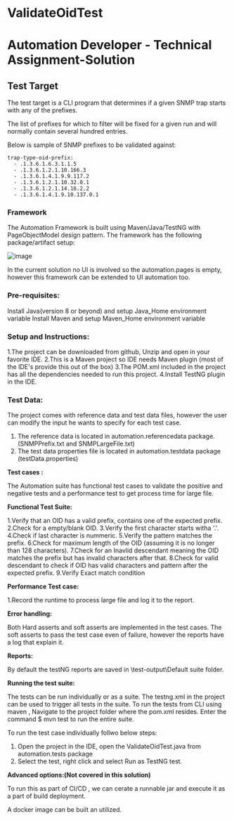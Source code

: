 # ValidateOidTest
# Automation Developer - Technical Assignment-Solution

## Test Target

The test target is a CLI program that determines if a given SNMP trap starts with any of the prefixes.


The list of prefixes for which to filter will be fixed for a given run and will normally contain several hundred entries.

Below is sample of SNMP prefixes to be validated against:
```
trap-type-oid-prefix:
  - .1.3.6.1.6.3.1.1.5
  - .1.3.6.1.2.1.10.166.3
  - .1.3.6.1.4.1.9.9.117.2
  - .1.3.6.1.2.1.10.32.0.1
  - .1.3.6.1.2.1.14.16.2.2
  - .1.3.6.1.4.1.9.10.137.0.1
```
### Framework

The Automation Framework is built using Maven/Java/TestNG with PageObjectModel design pattern. The framework has the following package/artifact setup:
 
 ![image](https://user-images.githubusercontent.com/111313561/184714329-e34fa73c-5d37-4840-940b-de2995e16ea2.png)


In the current solution no UI is involved so the automation.pages is empty, however this framework can be extended to UI automation too.

### Pre-requisites:

Install Java(version 8 or beyond) and setup Java_Home environment variable
Install Maven and setup Maven_Home environment variable


### Setup and Instructions:

1.The project can be downloaded from github, Unzip and open in your favorite IDE.
2.This is a Maven project so IDE needs Maven plugin (most of the IDE's provide this out of the box)
3.The POM.xml included in the project has all the dependencies needed to run this project.
4.Install TestNG plugin in the IDE.

### Test Data:

The project comes with reference data and test data files, however the user can modify the input he wants to specify for each test case.

1. The reference data is located in automation.referencedata package.(SNMPPrefix.txt and SNMPLargeFile.txt)
2. The test data properties file is located in automation.testdata package (testData.properties)

**Test cases :**

The Automation suite has functional test cases to validate the positive and negative tests and a performance test to get process time for large file.

**Functional Test Suite:**

1.Verify that an OID has a valid prefix, contains one of the expected prefix.
2.Check for a empty/blank OID.
3.Verify the first character starts witha '.'.
4.Check if last character is nummeric.
5.Verify the pattern matches the prefix.
6.Check for maximum length of the OID (assuming it is no longer than 128 characters).
7.Check for an Inavlid descendant meaning the OID matches the prefix but has invalid characters after that.
8.Check for valid descendant to check if OID has valid characters and pattern after the expected prefix.
9.Verify Exact match condition

**Performance Test case:**

1.Record the runtime to process large file and log it to the report.

**Error handling:**

Both Hard asserts and soft asserts are implemented in the test cases. The soft asserts to pass the test case even of failure, however the reports have a log that explain it.

**Reports:**

By default the testNG reports are saved in \\test-output\Default suite folder.


**Running the test suite:**

The tests can be run individually or as a suite. The testng.xml in the project can be used to trigger all tests in the suite.
To run the tests from CLI using maven , Navigate to the project folder where the pom.xml resides.
Enter the command $ mvn test to run the entire suite.

To run the test case individually follwo below steps:

1. Open the project in the IDE, open the ValidateOidTest.java from automation.tests package
2. Select the test, right click and select Run as TestNG test.

**Advanced options:(Not covered in this solution)**

To run this as part of CI/CD , we can cerate a runnable jar and execute it as a part of build deployment.

A docker image can be built an utilized.
